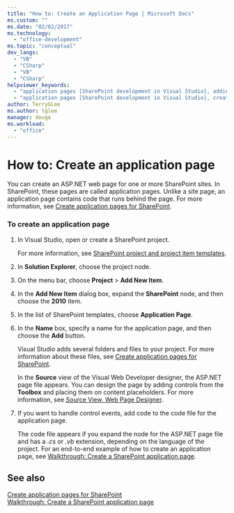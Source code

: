 ```yaml
---
title: "How to: Create an Application Page | Microsoft Docs"
ms.custom: ""
ms.date: "02/02/2017"
ms.technology: 
  - "office-development"
ms.topic: "conceptual"
dev_langs: 
  - "VB"
  - "CSharp"
  - "VB"
  - "CSharp"
helpviewer_keywords: 
  - "application pages [SharePoint development in Visual Studio], adding"
  - "application pages [SharePoint development in Visual Studio], creating"
author: TerryGLee
ms.author: tglee
manager: douge
ms.workload: 
  - "office"
---
```

# How to: Create an application page
  You can create an ASP.NET web page for one or more SharePoint sites. In SharePoint, these pages are called application pages. Unlike a site page, an application page contains code that runs behind the page. For more information, see [Create application pages for SharePoint](../sharepoint/creating-application-pages-for-sharepoint.md).  
  
### To create an application page  
  
1.  In Visual Studio, open or create a SharePoint project.  
  
     For more information, see [SharePoint project and project item templates](../sharepoint/sharepoint-project-and-project-item-templates.md).  
  
2.  In **Solution Explorer**, choose the project node.  
  
3.  On the menu bar, choose **Project** > **Add New Item**.  
  
4.  In the **Add New Item** dialog box, expand the **SharePoint** node, and then choose the **2010** item.  
  
5.  In the list of SharePoint templates, choose **Application Page**.  
  
6.  In the **Name** box, specify a name for the application page, and then choose the **Add** button.  
  
     Visual Studio adds several folders and files to your project. For more information about these files, see [Create application pages for SharePoint](../sharepoint/creating-application-pages-for-sharepoint.md).  
  
     In the **Source** view of the Visual Web Developer designer, the ASP.NET page file appears. You can design the page by adding controls from the **Toolbox** and placing them on content placeholders. For more information, see [Source View, Web Page Designer](/previous-versions/aspnet/ms178154\(v\=vs.100\)).  
  
7.  If you want to handle control events, add code to the code file for the application page.  
  
     The code file appears if you expand the node for the ASP.NET page file and has a *.cs* or *.vb* extension, depending on the language of the project. For an end-to-end example of how to create an application page, see [Walkthrough: Create a SharePoint application page](../sharepoint/walkthrough-creating-a-sharepoint-application-page.md).  
  
## See also
 [Create application pages for SharePoint](../sharepoint/creating-application-pages-for-sharepoint.md)   
 [Walkthrough: Create a SharePoint application page](../sharepoint/walkthrough-creating-a-sharepoint-application-page.md)  
  
